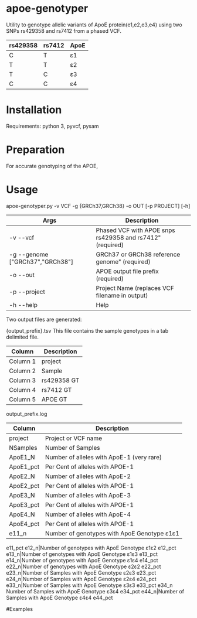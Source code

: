 # apoe-genotyper
Utility to genotype allelic variants of ApoE protein(e1,e2,e3,e4) using two SNPs rs429358 and rs7412 from a phased VCF.
      
rs429358|rs7412|ApoE
--------|------|-----
C       |T     |ε1
T       |T     |ε2
T       |C     |ε3
C       |C     |ε4

# Installation

Requirements: 
      python 3, 
      pyvcf,
      pysam 
# Preparation

For accurate genotyping of the APOE,
# Usage

apoe-genotyper.py  -v VCF -g {GRCh37,GRCh38} -o OUT [-p PROJECT] [-h]

Args                              |Description
----------------------------------|---------------------------------------------------------
-v   --vcf                       |Phased VCF with APOE snps rs429358 and rs7412" (required)
-g   --genome ["GRCh37","GRCh38"] |GRCh37 or GRCh38 reference genome" (required) 
-o   --out                        |APOE output file prefix (required)
-p   --project                    |Project Name (replaces VCF filename in output)
-h  --help                        |Help

Two output files are generated:

{output_prefix}.tsv This file contains the sample genotypes in a tab delimited file.

Column|Description
------|-----------
Column 1 |project
Column 2 |Sample 
Column 3 |rs429358 GT
Column 4 |rs7412 GT
Column 5 |APOE GT

output_prefix.log

Column|Description
------|---------------------------
project|Project or VCF name
NSamples|Number of Samples
ApoE1_N|Number of alleles with ApoE-1 (very rare)
ApoE1_pct|Per Cent of alleles with APOE-1
ApoE2_N| Number of alleles with ApoE-2
ApoE2_pct|Per Cent of alleles with APOE-1
ApoE3_N| Number of alleles with ApoE-3
ApoE3_pct|Per Cent of alleles with APOE-1
ApoE4_N| Number of alleles with ApoE-4
ApoE4_pct|Per Cent of alleles with APOE-1
e11_n|Number of genotypes with ApoE Genotype ε1ε1
e11_pct
e12_n|Number of genotypes with ApoE Genotype ε1ε2
e12_pct
e13_n|Number of genotypes with ApoE Genotype ε1ε3
e13_pct
e14_n|Number of genotypes with ApoE Genotype ε1ε4
e14_pct
e22_n|Number of genotypes with ApoE Genotype ε2ε2
e22_pct
e23_n|Number of Samples with ApoE Genotype ε2ε3
e23_pct
e24_n|Number of Samples with ApoE Genotype ε2ε4
e24_pct
e33_n|Number of Samples with ApoE Genotype ε3ε3
e33_pct
e34_n Number of Samples with ApoE Genotype ε3ε4
e34_pct
e44_n|Number of Samples with ApoE Genotype ε4ε4
e44_pct



#Examples

